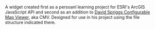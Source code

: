 A widget created first as a persoanl learning project for ESRI's ArcGIS JavaScript API and second as an addition to [David Spriggs Configurable Map Viewer](https://github.com/DavidSpriggs/ConfigurableViewerJSAPI), aka CMV. Designed for use in his project using the file structure indicated there. 
